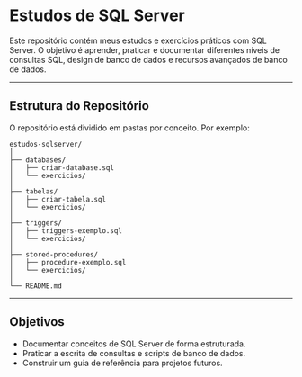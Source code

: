 # Estudos de SQL Server

Este repositório contém meus estudos e exercícios práticos com SQL Server.
O objetivo é aprender, praticar e documentar diferentes níveis de consultas SQL, design de banco de dados e recursos avançados de banco de dados.

-----

## Estrutura do Repositório

O repositório está dividido em pastas por conceito. Por exemplo:

```
estudos-sqlserver/
│
├── databases/
│   ├── criar-database.sql
│   └── exercicios/
│
├── tabelas/
│   ├── criar-tabela.sql
│   └── exercicios/
│
├── triggers/
│   ├── triggers-exemplo.sql
│   └── exercicios/
│
├── stored-procedures/
│   ├── procedure-exemplo.sql
│   └── exercicios/
│
└── README.md
```

-----

## Objetivos

  * Documentar conceitos de SQL Server de forma estruturada.
  * Praticar a escrita de consultas e scripts de banco de dados.
  * Construir um guia de referência para projetos futuros.